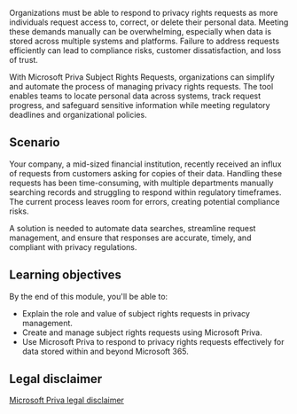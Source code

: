 Organizations must be able to respond to privacy rights requests as more individuals request access to, correct, or delete their personal data. Meeting these demands manually can be overwhelming, especially when data is stored across multiple systems and platforms. Failure to address requests efficiently can lead to compliance risks, customer dissatisfaction, and loss of trust.

With Microsoft Priva Subject Rights Requests, organizations can simplify and automate the process of managing privacy rights requests. The tool enables teams to locate personal data across systems, track request progress, and safeguard sensitive information while meeting regulatory deadlines and organizational policies.

## Scenario

Your company, a mid-sized financial institution, recently received an influx of requests from customers asking for copies of their data. Handling these requests has been time-consuming, with multiple departments manually searching records and struggling to respond within regulatory timeframes. The current process leaves room for errors, creating potential compliance risks.

A solution is needed to automate data searches, streamline request management, and ensure that responses are accurate, timely, and compliant with privacy regulations.

## Learning objectives

By the end of this module, you'll be able to:

- Explain the role and value of subject rights requests in privacy management.
- Create and manage subject rights requests using Microsoft Priva.
- Use Microsoft Priva to respond to privacy rights requests effectively for data stored within and beyond Microsoft 365.

## Legal disclaimer

[Microsoft Priva legal disclaimer](/privacy/priva/priva-disclaimer?azure-portal=true)
